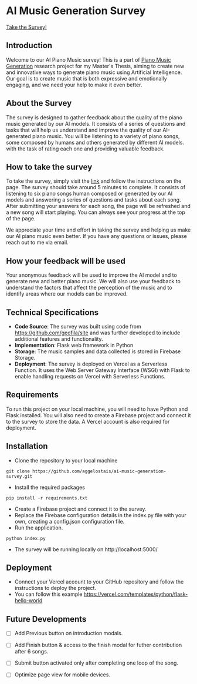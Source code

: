 <base target="_blank">

# AI Music Generation Survey

[Take the Survey!](http://ai-music-generation-survey.vercel.app)

## Introduction
Welcome to our AI Piano Music survey! This is a part of [Piano Music Generation](https://github.com/aggelostais/piano-music-generation) research project for my Master's Thesis, aiming to create new and innovative ways to generate piano music using Artificial Intelligence. Our goal is to create music that is both expressive and emotionally engaging, and we need your help to make it even better.

## About the Survey
The survey is designed to gather feedback about the quality of the piano music generated by our AI models. It consists of a series of questions and tasks that will help us understand and improve the quality of our AI-generated piano music. 
You will be listening to a variety of piano songs, some composed by humans and others generated by different AI models. 
with the task of rating each one and providing valuable feedback. 

## How to take the survey
To take the survey, simply visit the [link](http://ai-music-generation-survey.vercel.app) and follow the instructions on the page. The survey should take around 5 minutes to complete. It consists of listening to six piano songs human composed or generated by our AI models and answering a series of questions and tasks about each song. After submitting your answers for each song, the page will be refreshed and a new song will start playing. You can always see your progress at the top of the page.

We appreciate your time and effort in taking the survey and helping us make our AI piano music even better. If you have any questions or issues, please reach out to me via email.

## How your feedback will be used
Your anonymous feedback will be used to improve the AI model and to generate new and better piano music. We will also use your feedback to understand the factors that affect the perception of the music and to identify areas where our models can be improved.

## Technical Specifications
* **Code Source**: The survey was built using code from https://github.com/geofila/site and was further developed to include additional features and functionality.
* **Implementation**: Flask web framework in Python 
* **Storage**: The music samples and data collected is stored in Firebase Storage.
* **Deployment**: The survey is deployed on Vercel as a Serverless Function. It uses the Web Server Gateway Interface (WSGI) with Flask to enable handling requests on Vercel with Serverless Functions.

## Requirements
To run this project on your local machine, you will need to have Python and Flask installed. You will also need to create a Firebase project and connect it to the survey to store the data. A Vercel account is also required for deployment.

## Installation
* Clone the repository to your local machine
```
git clone https://github.com/aggelostais/ai-music-generation-survey.git
```
* Install the required packages
```
pip install -r requirements.txt
```
* Create a Firebase project and connect it to the survey.
* Replace the Firebase configuration details in the index.py file with your own,
creating a config.json configuration file.
* Run the application.
```
python index.py
```
* The survey will be running locally on http://localhost:5000/

## Deployment
* Connect your Vercel account to your GitHub repository and follow the instructions to deploy the project.
* You can follow this example https://vercel.com/templates/python/flask-hello-world

## Future Developments
- [ ] Add Previous button on introduction modals.
- [ ] Add Finish button & access to the finish modal for futher contribution after 6 songs.
- [ ] Submit button activated only after completing one loop of the song.
- [ ] Optimize page view for mobile devices.




<!-- ## Running Locally

```bash
npm i -g vercel
vercel dev
```

Your Flask application is now available at `http://localhost:3000`. -->

<!-- ## One-Click Deploy

Deploy the example using [Vercel](https://vercel.com?utm_source=github&utm_medium=readme&utm_campaign=vercel-examples):

[![Deploy with Vercel](https://vercel.com/button)](https://vercel.com/new/clone?repository-url=https%3A%2F%2Fgithub.com%2Fvercel%2Fexamples%2Ftree%2Fmain%2Fpython%2Fflask&demo-title=Flask%20%2B%20Vercel&demo-description=Use%20Flask%202%20on%20Vercel%20with%20Serverless%20Functions%20using%20the%20Python%20Runtime.&demo-url=https%3A%2F%2Fflask-python-template.vercel.app%2F&demo-image=https://assets.vercel.com/image/upload/v1669994156/random/flask.png) -->
